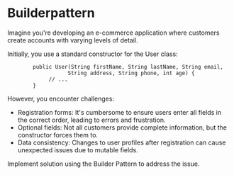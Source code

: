 # Builderpattern

Imagine you're developing an e-commerce application where customers create accounts with varying levels of detail.

Initially, you use a standard constructor for the User class:

      
            public User(String firstName, String lastName, String email,
                       String address, String phone, int age) {
                 // ...
            }
      
However, you encounter challenges:

- Registration forms: It's cumbersome to ensure users enter all fields in the correct order, leading to errors and frustration.
- Optional fields: Not all customers provide complete information, but the constructor forces them to.
- Data consistency: Changes to user profiles after registration can cause unexpected issues due to mutable fields.

Implement solution using the Builder Pattern to address the issue.
